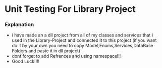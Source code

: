 # Unit Testing For Library Project

### Explanation
* i have made an a dll project from all of my classes and services that i used in the Library-Project and connected it to this project
  (if you want do it by your own you need to copy Model,Enums,Services,DataBase Folders and paste it in dll project)
* dont forget to add Refrences and using namespace!!!
* Good Luck!!!!
